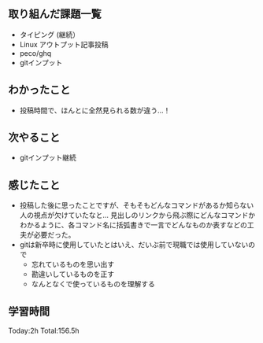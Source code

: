## 取り組んだ課題一覧
- タイピング (継続）
- Linux アウトプット記事投稿
- peco/ghq
- gitインプット

## わかったこと
- 投稿時間で、ほんとに全然見られる数が違う…！

## 次やること
- gitインプット継続
  
## 感じたこと
- 投稿した後に思ったことですが、そもそもどんなコマンドがあるか知らない人の視点が欠けていたなと...
  見出しのリンクから飛ぶ際にどんなコマンドかわかるように、各コマンド名に括弧書きで一言でどんなものか表すなどの工夫が必要だった。
- gitは新卒時に使用していたとはいえ、だいぶ前で現職では使用していないので
  - 忘れているものを思い出す
  - 勘違いしているものを正す
  - なんとなくで使っているものを理解する

## 学習時間
Today:2h
Total:156.5h
